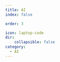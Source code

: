 ```yaml
---
title: AI
index: false

order: 3

icon: laptop-code
dir:
    collapsible: false
category:
  - AI
---
```


